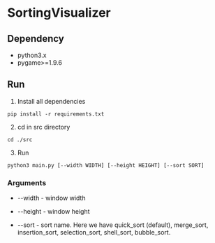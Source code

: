 # SortingVisualizer
## Dependency
- python3.x
- pygame>=1.9.6

## Run
1) Install all dependencies
```
pip install -r requirements.txt
```

2) cd in src directory
```
cd ./src
```

3) Run
```
python3 main.py [--width WIDTH] [--height HEIGHT] [--sort SORT]
```

### Arguments
- --width - window width 

- --height - window height

- --sort - sort name. Here we have quick_sort (default), merge_sort, insertion_sort, selection_sort, shell_sort, bubble_sort.
